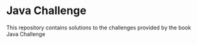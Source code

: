 # Java Challenge

This repository contains solutions to the challenges provided by the book Java Challenge
